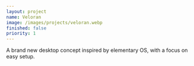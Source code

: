 ```yaml
---
layout: project
name: Veloran
image: /images/projects/veloran.webp
finished: false
priority: 1
---
```

A brand new desktop concept inspired by elementary OS, with a focus on easy setup.